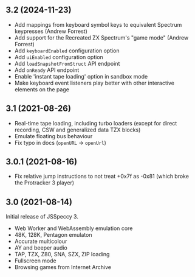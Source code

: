 3.2 (2024-11-23)
----------------

* Add mappings from keyboard symbol keys to equivalent Spectrum keypresses (Andrew Forrest)
* Add support for the Recreated ZX Spectrum's "game mode" (Andrew Forrest)
* Add `keyboardEnabled` configuration option
* Add `uiEnabled` configuration option
* Add `loadSnapshotFromStruct` API endpoint
* Add `onReady` API endpoint
* Enable 'instant tape loading' option in sandbox mode
* Make keyboard event listeners play better with other interactive elements on the page


3.1 (2021-08-26)
----------------

* Real-time tape loading, including turbo loaders (except for direct recording, CSW and generalized data TZX blocks)
* Emulate floating bus behaviour
* Fix typo in docs (`openURL` -> `openUrl`)


3.0.1 (2021-08-16)
------------------

* Fix relative jump instructions to not treat +0x7f as -0x81 (which broke the Protracker 3 player)


3.0 (2021-08-14)
----------------

Initial release of JSSpeccy 3.

* Web Worker and WebAssembly emulation core
* 48K, 128K, Pentagon emulaton
* Accurate multicolour
* AY and beeper audio
* TAP, TZX, Z80, SNA, SZX, ZIP loading
* Fullscreen mode
* Browsing games from Internet Archive
